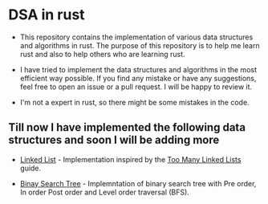 # DSA in rust

- This repository contains the implementation of various data structures and algorithms in rust. The purpose of this repository is to help me learn rust and also to help others who are learning rust.

- I have tried to implement the data structures and algorithms in the most efficient way possible. If you find any mistake or have any suggestions, feel free to open an issue or a pull request. I will be happy to review it.

- I'm not a expert in rust, so there might be some mistakes in the code.

## Till now I have implemented the following data structures and soon I will be adding more

- [Linked List](src/linked_list.rs) - Implementation inspired by the [Too Many Linked Lists](https://rust-unofficial.github.io/too-many-lists/) guide.

- [Binay Search Tree](src/binary_search_tree.rs) - Implemntation of binary search tree with Pre order, In order  Post order and Level order traversal (BFS).
